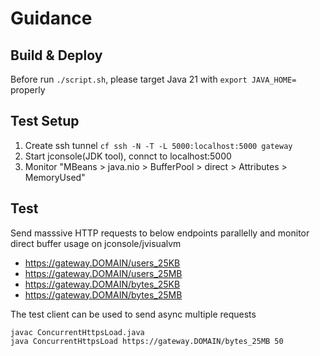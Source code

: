 # Guidance

## Build & Deploy
Before run `./script.sh`, please target Java 21 with `export JAVA_HOME=` properly

## Test Setup
1. Create ssh tunnel `cf ssh -N -T -L 5000:localhost:5000 gateway`
2. Start jconsole(JDK tool), connct to localhost:5000
3. Monitor "MBeans > java.nio > BufferPool > direct > Attributes > MemoryUsed"

## Test
Send masssive HTTP requests to below endpoints parallelly and monitor direct buffer usage on jconsole/jvisualvm
- https://gateway.DOMAIN/users_25KB
- https://gateway.DOMAIN/users_25MB
- https://gateway.DOMAIN/bytes_25KB
- https://gateway.DOMAIN/bytes_25MB

The test client can be used to send async multiple requests

```
javac ConcurrentHttpsLoad.java
java ConcurrentHttpsLoad https://gateway.DOMAIN/bytes_25MB 50
```